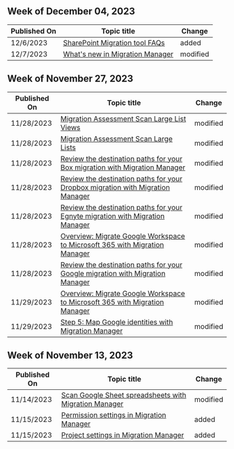 <!-- This file is generated automatically each week. Changes made to this file will be overwritten.-->



## Week of December 04, 2023


| Published On |Topic title | Change |
|------|------------|--------|
| 12/6/2023 | [SharePoint Migration tool FAQs](/SharepointMigration/spmt-faqs) | added |
| 12/7/2023 | [What's new in Migration Manager](/SharepointMigration/mm-whats-new) | modified |


## Week of November 27, 2023


| Published On |Topic title | Change |
|------|------------|--------|
| 11/28/2023 | [Migration Assessment Scan Large List Views](/SharepointMigration/migration-assessment-scan-large-list-views) | modified |
| 11/28/2023 | [Migration Assessment Scan Large Lists](/SharepointMigration/migration-assessment-scan-large-lists) | modified |
| 11/28/2023 | [Review the destination paths for your Box migration with Migration Manager](/SharepointMigration/mm-box-step4-review-destinations) | modified |
| 11/28/2023 | [Review the destination paths for your Dropbox migration with Migration Manager](/SharepointMigration/mm-dropbox-step4-review-destinations) | modified |
| 11/28/2023 | [Review the destination paths for your Egnyte migration with Migration Manager](/SharepointMigration/mm-egnyte-step4-review-destinations) | modified |
| 11/28/2023 | [Overview: Migrate Google Workspace to Microsoft 365 with Migration Manager](/SharepointMigration/mm-google-overview) | modified |
| 11/28/2023 | [Review the destination paths for your Google migration with Migration Manager](/SharepointMigration/mm-google-step4-review-destinations) | modified |
| 11/29/2023 | [Overview: Migrate Google Workspace to Microsoft 365 with Migration Manager](/SharepointMigration/mm-google-overview) | modified |
| 11/29/2023 | [Step 5: Map Google identities with Migration Manager](/SharepointMigration/mm-google-step5-map-identities) | modified |


## Week of November 13, 2023


| Published On |Topic title | Change |
|------|------------|--------|
| 11/14/2023 | [Scan Google Sheet spreadsheets with Migration Manager](/SharepointMigration/mm-google-sheet-scan) | modified |
| 11/15/2023 | [Permission settings in Migration Manager](/SharepointMigration/mm-project-settings-permissions) | added |
| 11/15/2023 | [Project settings in Migration Manager](/SharepointMigration/mm-project-settings) | added |
